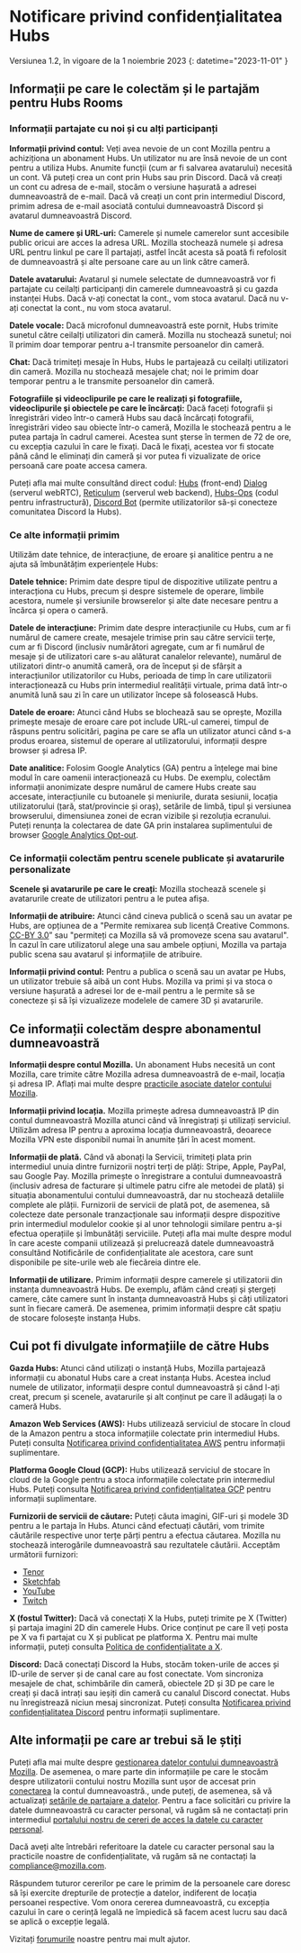﻿# Notificare privind confidențialitatea Hubs
Versiunea 1.2, în vigoare de la 1 noiembrie 2023
{: datetime="2023-11-01" }

## Informații pe care le colectăm și le partajăm pentru Hubs Rooms

### Informații partajate cu noi și cu alți participanți
__Informații privind contul:__ Veți avea nevoie de un cont Mozilla pentru a achiziționa un abonament Hubs. Un utilizator nu are însă nevoie de un cont pentru a utiliza Hubs. Anumite funcții (cum ar fi salvarea avatarului) necesită un cont. Vă puteți crea un cont prin Hubs sau prin Discord. Dacă vă creați un cont cu adresa de e-mail, stocăm o versiune hașurată a adresei dumneavoastră de e-mail. Dacă vă creați un cont prin intermediul Discord, primim adresa de e-mail asociată contului dumneavoastră Discord și avatarul dumneavoastră Discord.

__Nume de camere și URL-uri:__ Camerele și numele camerelor sunt accesibile public oricui are acces la adresa URL. Mozilla stochează numele și adresa URL pentru linkul pe care îl partajați, astfel încât acesta să poată fi refolosit de dumneavoastră și alte persoane care au un link către cameră.

__Datele avatarului:__ Avatarul și numele selectate de dumneavoastră vor fi partajate cu ceilalți participanți din camerele dumneavoastră și cu gazda instanței Hubs. Dacă v-ați conectat la cont., vom stoca avatarul. Dacă nu v-ați conectat la cont., nu vom stoca avatarul.

__Datele vocale:__ Dacă microfonul dumneavoastră este pornit, Hubs trimite sunetul către ceilalți utilizatori din cameră. Mozilla nu stochează sunetul; noi îl primim doar temporar pentru a-l transmite persoanelor din cameră.

__Chat:__ Dacă trimiteți mesaje în Hubs, Hubs le partajează cu ceilalți utilizatori din cameră. Mozilla nu stochează mesajele chat; noi le primim doar temporar pentru a le transmite persoanelor din cameră.

__Fotografiile și videoclipurile pe care le realizați și fotografiile, videoclipurile și obiectele pe care le încărcați:__ Dacă faceți fotografii și înregistrări video într-o cameră Hubs sau dacă încărcați fotografii, înregistrări video sau obiecte într-o cameră, Mozilla le stochează pentru a le putea partaja în cadrul camerei. Acestea sunt șterse în termen de 72 de ore, cu excepția cazului în care le fixați. Dacă le fixați, acestea vor fi stocate până când le eliminați din cameră și vor putea fi vizualizate de orice persoană care poate accesa camera.

Puteți afla mai multe consultând direct codul: [Hubs](https://github.com/mozilla/hubs) (front-end) [Dialog](https://github.com/mozilla/dialog/) (serverul webRTC), [Reticulum](https://github.com/mozilla/reticulum) (serverul web backend), [Hubs-Ops](https://github.com/mozilla/hubs-ops) (codul pentru infrastructură), [Discord Bot](https://github.com/MozillaReality/hubs-discord-bot) (permite utilizatorilor să-și conecteze comunitatea Discord la Hubs).

### Ce alte informații primim
Utilizăm date tehnice, de interacțiune, de eroare și analitice pentru a ne ajuta să îmbunătățim experiențele Hubs:

__Datele tehnice:__ Primim date despre tipul de dispozitive utilizate pentru a interacționa cu Hubs, precum și despre sistemele de operare, limbile acestora, numele și versiunile browserelor și alte date necesare pentru a încărca și opera o cameră. 

__Datele de interacțiune:__ Primim date despre interacțiunile cu Hubs, cum ar fi numărul de camere create, mesajele trimise prin sau către servicii terțe, cum ar fi Discord (inclusiv numărători agregate, cum ar fi numărul de mesaje și de utilizatori care s-au alăturat canalelor relevante), numărul de utilizatori dintr-o anumită cameră, ora de început și de sfârșit a interacțiunilor utilizatorilor cu Hubs, perioada de timp în care utilizatorii interacționează cu Hubs prin intermediul realității virtuale, prima dată într-o anumită lună sau zi în care un utilizator începe să folosească Hubs. 

__Datele de eroare:__ Atunci când Hubs se blochează sau se oprește, Mozilla primește mesaje de eroare care pot include URL-ul camerei, timpul de răspuns pentru solicitări, pagina pe care se afla un utilizator atunci când s-a produs eroarea, sistemul de operare al utilizatorului, informații despre browser și adresa IP.

__Date analitice:__ Folosim Google Analytics (GA) pentru a înțelege mai bine modul în care oamenii interacționează cu Hubs. De exemplu, colectăm informații anonimizate despre numărul de camere Hubs create sau accesate, interacțiunile cu butoanele și meniurile, durata sesiunii, locația utilizatorului (țară, stat/provincie și oraș), setările de limbă, tipul și versiunea browserului, dimensiunea zonei de ecran vizibile și rezoluția ecranului. Puteți renunța la colectarea de date GA prin instalarea suplimentului de browser [Google Analytics Opt-out](https://tools.google.com/dlpage/gaoptout).

### Ce informații colectăm pentru scenele publicate și avatarurile personalizate
__Scenele și avatarurile pe care le creați:__ Mozilla stochează scenele și avatarurile create de utilizatori pentru a le putea afișa.

__Informații de atribuire:__ Atunci când cineva publică o scenă sau un avatar pe Hubs, are opțiunea de a "Permite remixarea sub licență Creative Commons. [CC-BY 3.0](https://creativecommons.org/licenses/by/3.0/)” sau "permiteți ca Mozilla să vă promoveze scena sau avatarul". În cazul în care utilizatorul alege una sau ambele opțiuni, Mozilla va partaja public scena sau avatarul și informațiile de atribuire.

__Informații privind contul:__ Pentru a publica o scenă sau un avatar pe Hubs, un utilizator trebuie să aibă un cont Hubs. Mozilla va primi și va stoca o versiune hașurată a adresei lor de e-mail pentru a le permite să se conecteze și să își vizualizeze modelele de camere 3D și avatarurile.

## Ce informații colectăm despre abonamentul dumneavoastră
__Informații despre contul Mozilla.__ Un abonament Hubs necesită un cont Mozilla, care trimite către Mozilla adresa dumneavoastră de e-mail, locația și adresa IP. Aflați mai multe despre [practicile asociate datelor contului Mozilla](https://www.mozilla.org/privacy/firefox/#firefox-accounts-join-firefox).

__Informații privind locația.__ Mozilla primește adresa dumneavoastră IP din contul dumneavoastră Mozilla atunci când vă înregistrați și utilizați serviciul. Utilizăm adresa IP pentru a aproxima locația dumneavoastră, deoarece Mozilla VPN este disponibil numai în anumite țări în acest moment.

__Informații de plată.__ Când vă abonați la Servicii, trimiteți plata prin intermediul unuia dintre furnizorii noștri terți de plăți: Stripe, Apple, PayPal, sau Google Pay. Mozilla primește o înregistrare a contului dumneavoastră (inclusiv adresa de facturare și ultimele patru cifre ale metodei de plată) și situația abonamentului contului dumneavoastră, dar nu stochează detaliile complete ale plății. Furnizorii de servicii de plată pot, de asemenea, să colecteze date personale tranzacționale sau informații despre dispozitive prin intermediul modulelor cookie și al unor tehnologii similare pentru a-și efectua operațiile și îmbunătăți serviciile. Puteți afla mai multe despre modul în care aceste companii utilizează și prelucrează datele dumneavoastră consultând Notificările de confidențialitate ale acestora, care sunt disponibile pe site-urile web ale fiecăreia dintre ele.

__Informații de utilizare.__ Primim informații despre camerele și utilizatorii din instanța dumneavoastră Hubs. De exemplu, aflăm când creați și ștergeți camere, câte camere sunt în instanța dumneavoastră Hubs și câți utilizatori sunt în fiecare cameră. De asemenea, primim informații despre cât spațiu de stocare folosește instanța Hubs.

## Cui pot fi divulgate informațiile de către Hubs
__Gazda Hubs:__ Atunci când utilizați o instanță Hubs, Mozilla partajează informații cu abonatul Hubs care a creat instanța Hubs. Acestea includ numele de utilizator, informații despre contul dumneavoastră și când l-ați creat, precum și scenele, avatarurile și alt conținut pe care îl adăugați la o cameră Hubs.  

__Amazon Web Services (AWS):__ Hubs utilizează serviciul de stocare în cloud de la Amazon pentru a stoca informațiile colectate prin intermediul Hubs. Puteți consulta [Notificarea privind confidențialitatea AWS](https://aws.amazon.com/privacy/) pentru informații suplimentare.

__Platforma Google Cloud (GCP):__ Hubs utilizează serviciul de stocare în cloud de la Google pentru a stoca informațiile colectate prin intermediul Hubs. Puteți consulta [Notificarea privind confidențialitatea GCP](https://cloud.google.com/terms/cloud-privacy-notice) pentru informații suplimentare.

__Furnizorii de servicii de căutare:__ Puteți căuta imagini, GIF-uri și modele 3D pentru a le partaja în Hubs. Atunci când efectuați căutări, vom trimite căutările respective unor terțe părți pentru a efectua căutarea. Mozilla nu stochează interogările dumneavoastră sau rezultatele căutării. Acceptăm următorii furnizori:
* [Tenor](https://tenor.com/legal-privacy)
* [Sketchfab](https://sketchfab.com/privacy)
* [YouTube](https://policies.google.com/privacy)
* [Twitch](https://www.twitch.tv/p/legal/privacy-policy/)

__X (fostul Twitter):__ Dacă vă conectați X la Hubs, puteți trimite pe X (Twitter) și partaja imagini 2D din camerele Hubs. Orice conținut pe care îl veți posta pe X va fi partajat cu X și publicat pe platforma X. Pentru mai multe informații, puteți consulta [Politica de confidențialitate a X](https://twitter.com/privacy).

__Discord:__ Dacă conectați Discord la Hubs, stocăm token-urile de acces și ID-urile de server și de canal care au fost conectate. Vom sincroniza mesajele de chat, schimbările din cameră, obiectele 2D și 3D pe care le creați și dacă intrați sau ieșiți din cameră cu canalul Discord conectat. Hubs nu înregistrează niciun mesaj sincronizat. Puteți consulta [Notificarea privind confidențialitatea Discord](https://discordapp.com/privacy) pentru informații suplimentare.

## Alte informații pe care ar trebui să le știți

Puteți afla mai multe despre [gestionarea datelor contului dumneavoastră Mozilla](https://support.mozilla.org/kb/firefox-accounts-managing-account-data). De asemenea, o mare parte din informațiile pe care le stocăm despre utilizatorii contului nostru Mozilla sunt ușor de accesat prin [conectarea](https://accounts.firefox.com/signin) la contul dumneavoastră., unde puteți, de asemenea, să vă actualizați [setările de partajare a datelor](https://accounts.firefox.com/settings/). Pentru a face solicitări cu privire la datele dumneavoastră cu caracter personal, vă rugăm să ne contactați prin intermediul [portalului nostru de cereri de acces la datele cu caracter personal](https://privacyportal.onetrust.com/webform/1350748f-7139-405c-8188-22740b3b5587/4ba08202-2ede-4934-a89e-f0b0870f95f0).

Dacă aveți alte întrebări referitoare la datele cu caracter personal sau la practicile noastre de confidențialitate, vă rugăm să ne contactați la compliance@mozilla.com.

Răspundem tuturor cererilor pe care le primim de la persoanele care doresc să își exercite drepturile de protecție a datelor, indiferent de locația persoanei respective. Vom onora cererea dumneavoastră, cu excepția cazului în care o cerință legală ne împiedică să facem acest lucru sau dacă se aplică o excepție legală.

Vizitați [forumurile](https://support.mozilla.org/) noastre pentru mai mult ajutor.
